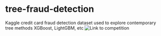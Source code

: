 # tree-fraud-detection
Kaggle credit card fraud detection dataset used to explore contemporary tree methods XGBoost, LightGBM, etc
![Link to competition](https://www.kaggle.com/datasets/mlg-ulb/creditcardfraud)

